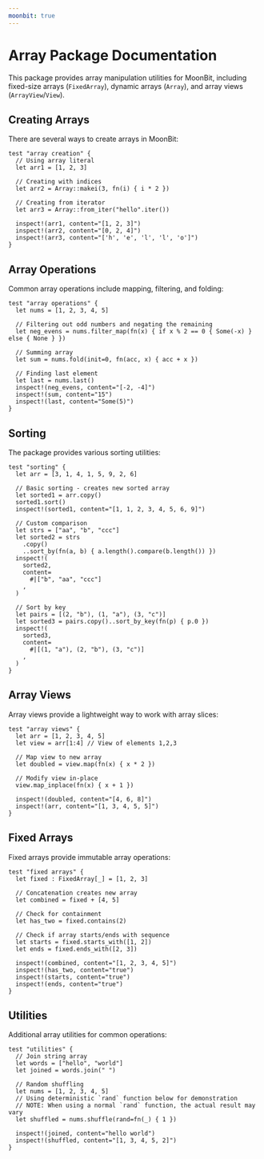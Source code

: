 ```yaml
---
moonbit: true
---
```


# Array Package Documentation

This package provides array manipulation utilities for MoonBit, including fixed-size arrays (`FixedArray`), dynamic arrays (`Array`), and array views (`ArrayView`/`View`).

## Creating Arrays

There are several ways to create arrays in MoonBit:

```moonbit
test "array creation" {
  // Using array literal
  let arr1 = [1, 2, 3]

  // Creating with indices
  let arr2 = Array::makei(3, fn(i) { i * 2 })

  // Creating from iterator
  let arr3 = Array::from_iter("hello".iter())

  inspect!(arr1, content="[1, 2, 3]")
  inspect!(arr2, content="[0, 2, 4]")
  inspect!(arr3, content="['h', 'e', 'l', 'l', 'o']")
}
```

## Array Operations

Common array operations include mapping, filtering, and folding:

```moonbit
test "array operations" {
  let nums = [1, 2, 3, 4, 5]

  // Filtering out odd numbers and negating the remaining
  let neg_evens = nums.filter_map(fn(x) { if x % 2 == 0 { Some(-x) } else { None } })

  // Summing array
  let sum = nums.fold(init=0, fn(acc, x) { acc + x })

  // Finding last element
  let last = nums.last()
  inspect!(neg_evens, content="[-2, -4]")
  inspect!(sum, content="15")
  inspect!(last, content="Some(5)")
}
```

## Sorting

The package provides various sorting utilities:

```moonbit
test "sorting" {
  let arr = [3, 1, 4, 1, 5, 9, 2, 6]

  // Basic sorting - creates new sorted array
  let sorted1 = arr.copy()
  sorted1.sort()
  inspect!(sorted1, content="[1, 1, 2, 3, 4, 5, 6, 9]")

  // Custom comparison
  let strs = ["aa", "b", "ccc"]
  let sorted2 = strs
    .copy()
    ..sort_by(fn(a, b) { a.length().compare(b.length()) })
  inspect!(
    sorted2,
    content=
      #|["b", "aa", "ccc"]
    ,
  )

  // Sort by key
  let pairs = [(2, "b"), (1, "a"), (3, "c")]
  let sorted3 = pairs.copy()..sort_by_key(fn(p) { p.0 })
  inspect!(
    sorted3,
    content=
      #|[(1, "a"), (2, "b"), (3, "c")]
    ,
  )
}
```

## Array Views

Array views provide a lightweight way to work with array slices:

```moonbit
test "array views" {
  let arr = [1, 2, 3, 4, 5]
  let view = arr[1:4] // View of elements 1,2,3

  // Map view to new array
  let doubled = view.map(fn(x) { x * 2 })

  // Modify view in-place
  view.map_inplace(fn(x) { x + 1 })

  inspect!(doubled, content="[4, 6, 8]")
  inspect!(arr, content="[1, 3, 4, 5, 5]")
}
```

## Fixed Arrays

Fixed arrays provide immutable array operations:

```moonbit
test "fixed arrays" {
  let fixed : FixedArray[_] = [1, 2, 3]

  // Concatenation creates new array
  let combined = fixed + [4, 5]

  // Check for containment
  let has_two = fixed.contains(2)

  // Check if array starts/ends with sequence
  let starts = fixed.starts_with([1, 2])
  let ends = fixed.ends_with([2, 3])

  inspect!(combined, content="[1, 2, 3, 4, 5]")
  inspect!(has_two, content="true")
  inspect!(starts, content="true")
  inspect!(ends, content="true")
}
```

## Utilities

Additional array utilities for common operations:

```moonbit
test "utilities" {
  // Join string array
  let words = ["hello", "world"]
  let joined = words.join(" ")

  // Random shuffling
  let nums = [1, 2, 3, 4, 5]
  // Using deterministic `rand` function below for demonstration
  // NOTE: When using a normal `rand` function, the actual result may vary
  let shuffled = nums.shuffle(rand=fn(_) { 1 })

  inspect!(joined, content="hello world")
  inspect!(shuffled, content="[1, 3, 4, 5, 2]")
}
```
